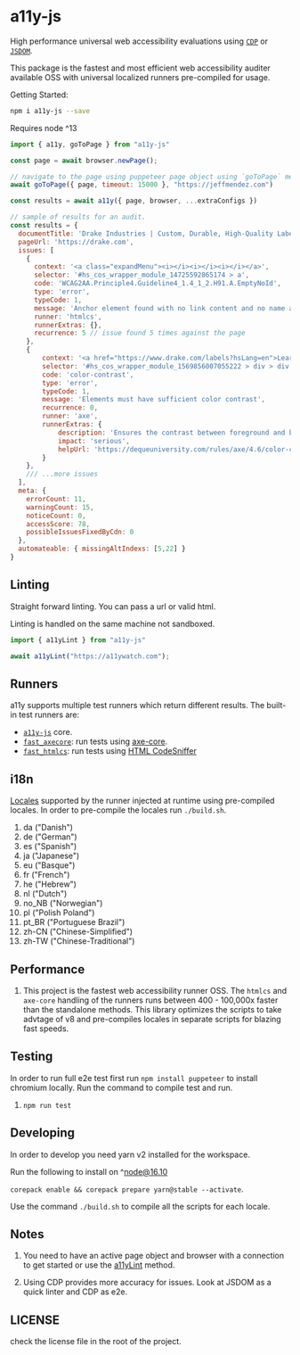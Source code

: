 # a11y-js

High performance universal web accessibility evaluations using [`CDP`](https://chromedevtools.github.io/devtools-protocol/) or [`JSDOM`](https://github.com/jsdom/jsdom).

This package is the fastest and most efficient web accessibility auditer available OSS with universal localized runners pre-compiled for usage.

Getting Started:

```sh
npm i a11y-js --save
```

Requires node ^13

```js
import { a11y, goToPage } from "a11y-js"

const page = await browser.newPage();

// navigate to the page using puppeteer page object using `goToPage` method for request interception
await goToPage({ page, timeout: 15000 }, "https://jeffmendez.com")

const results = await a11y({ page, browser, ...extraConfigs })
```

```js
// sample of results for an audit.
const results = {
  documentTitle: 'Drake Industries | Custom, Durable, High-Quality Labels, Asset Tags and Custom Server Bezels',
  pageUrl: 'https://drake.com',
  issues: [
    {
      context: '<a class="expandMenu"><i></i><i></i><i></i></a>',
      selector: '#hs_cos_wrapper_module_14725592865174 > a',
      code: 'WCAG2AA.Principle4.Guideline4_1.4_1_2.H91.A.EmptyNoId',
      type: 'error',
      typeCode: 1,
      message: 'Anchor element found with no link content and no name and/or ID attribute.',
      runner: 'htmlcs',
      runnerExtras: {},
      recurrence: 5 // issue found 5 times against the page
    },
    {
        context: '<a href="https://www.drake.com/labels?hsLang=en">Learn more</a>',
        selector: '#hs_cos_wrapper_module_1569856007055222 > div > div:nth-child(3) > a',
        code: 'color-contrast',
        type: 'error',
        typeCode: 1,
        message: 'Elements must have sufficient color contrast',
        recurrence: 0,
        runner: 'axe',
        runnerExtras: {
            description: 'Ensures the contrast between foreground and background colors meets WCAG 2 AA contrast ratio thresholds',
            impact: 'serious',
            helpUrl: 'https://dequeuniversity.com/rules/axe/4.6/color-contrast?application=axeAPI'
        }
    },
    /// ...more issues
  ],
  meta: {
    errorCount: 11,
    warningCount: 15,
    noticeCount: 0,
    accessScore: 78,
    possibleIssuesFixedByCdn: 0
  },
  automateable: { missingAltIndexs: [5,22] }
}
```

## Linting

Straight forward linting. You can pass a url or valid html.

Linting is handled on the same machine not sandboxed.

```js
import { a11yLint } from "a11y-js"

await a11yLint("https://a11ywatch.com");

```

## Runners

a11y supports multiple test runners which return different results. The built-in test runners are:

- [`a11y-js`](./a11y-js/README.md) core.
- [`fast_axecore`](./fast_htmlcs/README.md): run tests using [axe-core](./lib/runners/axe.ts).
- [`fast_htmlcs`](./fast_htmlcs/README.md): run tests using [HTML CodeSniffer](./lib/runners/htmlcs.ts)

## i18n

[Locales](https://developer.mozilla.org/en-US/docs/Mozilla/Add-ons/WebExtensions/API/i18n) supported by the runner injected at runtime using pre-compiled locales. In order to pre-compile the locales run `./build.sh`.

1. da ("Danish")
1. de ("German")
1. es ("Spanish")
1. ja ("Japanese")
1. eu ("Basque")
1. fr ("French")
1. he ("Hebrew")
1. nl ("Dutch")
1. no_NB ("Norwegian")
1. pl ("Polish Poland")
1. pt_BR ("Portuguese Brazil")
1. zh-CN ("Chinese-Simplified")
1. zh-TW ("Chinese-Traditional")

## Performance

1. This project is the fastest web accessibility runner OSS. The `htmlcs` and `axe-core` handling of the runners runs 
between 400 - 100,000x faster than the standalone methods. This library optimizes the scripts to take advtage of v8 and pre-compiles locales in separate scripts for blazing fast speeds.

## Testing

In order to run full e2e test first run `npm install puppeteer` to install chromium locally.
Run the command to compile test and run.

1. `npm run test`

## Developing

In order to develop you need yarn v2 installed for the workspace.

Run the following to install on ^node@16.10

`corepack enable && corepack prepare yarn@stable --activate`.

Use the command `./build.sh` to compile all the scripts for each locale.

## Notes

1. You need to have an active page object and browser with a connection to get started or use the [a11yLint](./lib/lint.ts) method.

1. Using CDP provides more accuracy for issues. Look at JSDOM as a quick linter and CDP as e2e.

## LICENSE

check the license file in the root of the project.